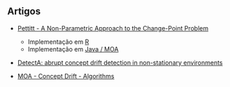## Artigos

- [Pettitt - A Non-Parametric Approach to the Change-Point Problem](001-Article-Pettitt-Change-Point-MOA/README.md)
    - Implementação em [R](001-Article-Pettitt-Change-Point-MOA/pettitt.r)
    - Implementação em [Java / MOA](001-Article-Pettitt-Change-Point-MOA/Pettitt.java)

- [DetectA: abrupt concept drift detection in non-stationary environments](002-DetectA-Abrupt-Concept-Drift-Detection/README.md)

- [MOA - Concept Drift - Algorithms](003-MOA-Concept-Drift-Algorithms/README.md)